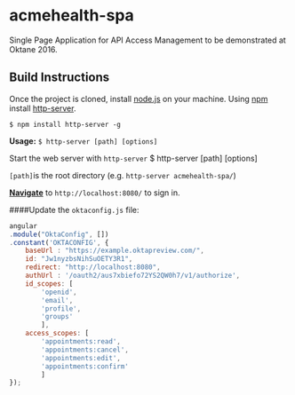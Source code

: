 # acmehealth-spa
Single Page Application for API Access Management to be demonstrated at Oktane 2016.
## Build Instructions
Once the project is cloned, install [node.js](https://nodejs.org/en/download/) on your machine. Using [npm](https://nodejs.org/en/download/) install [http-server](https://www.npmjs.com/package/http-server).

    $ npm install http-server -g
    

**Usage:** `$ http-server [path] [options]`

Start the web server with `http-server`
    $ http-server [path] [options]
    
`[path]`is the root directory (e.g. `http-server acmehealth-spa/`)

**[Navigate](http://localhost:8080/)** to `http://localhost:8080/` to sign in.

####Update the `oktaconfig.js` file:

```javascript
angular
.module("OktaConfig", [])
.constant('OKTACONFIG', {
	baseUrl : "https://example.oktapreview.com/",
	id: "Jw1nyzbsNihSuOETY3R1",
	redirect: "http://localhost:8080",
	authUrl : '/oauth2/aus7xbiefo72YS2QW0h7/v1/authorize',
	id_scopes: [
		'openid',
		'email',
		'profile',
		'groups'
		],
	access_scopes: [
		'appointments:read',
		'appointments:cancel',
		'appointments:edit',
		'appointments:confirm'
		]
});

```

